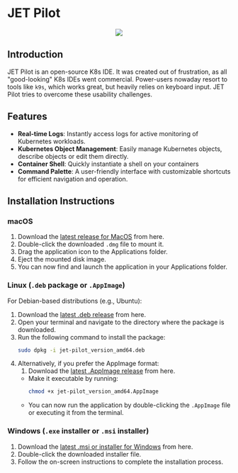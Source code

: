 # JET Pilot

<p align="center">
<img src="https://raw.githubusercontent.com/unxsist/jet-pilot/main/public/header.png"/>
</p>

## Introduction
JET Pilot is an open-source K8s IDE. It was created out of frustration, as all "good-looking" K8s IDEs went commercial. Power-users nowaday resort to tools like `k9s`, which works great, but heavily relies on keyboard input. JET Pilot tries to overcome these usability challenges.

## Features
- **Real-time Logs**: Instantly access logs for active monitoring of Kubernetes workloads.
- **Kubernetes Object Management**: Easily manage Kubernetes objects, describe objects or edit them directly.
- **Container Shell**: Quickly instantiate a shell on your containers
- **Command Palette**: A user-friendly interface with customizable shortcuts for efficient navigation and operation.

## Installation Instructions

### macOS

1. Download the [latest release for MacOS](https://github.com/unxsist/jet-pilot/releases/latest/) from here.
2. Double-click the downloaded `.dmg` file to mount it.
3. Drag the application icon to the Applications folder.
4. Eject the mounted disk image.
5. You can now find and launch the application in your Applications folder.

### Linux (`.deb` package or `.AppImage`)

For Debian-based distributions (e.g., Ubuntu):
1. Download the [latest .deb release](https://github.com/unxsist/jet-pilot/releases/latest/) from here.
2. Open your terminal and navigate to the directory where the package is downloaded.
3. Run the following command to install the package:
   ```bash
   sudo dpkg -i jet-pilot_version_amd64.deb
   ```
4. Alternatively, if you prefer the AppImage format:
   1. Download the [latest .AppImage release](https://github.com/unxsist/jet-pilot/releases/latest/) from here.
   - Make it executable by running:
     ```bash
     chmod +x jet-pilot_version_amd64.AppImage
     ```
   - You can now run the application by double-clicking the `.AppImage` file or executing it from the terminal.

### Windows (`.exe` installer or `.msi` installer)

1. Download the [latest .msi or installer for Windows](https://github.com/unxsist/jet-pilot/releases/latest/) from here.
2. Double-click the downloaded installer file.
3. Follow the on-screen instructions to complete the installation process.